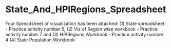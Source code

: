 # State_And_HPIRegions_Spreadsheet
Four Spreadsheet of visualization has been attached:
(1) State spreadsheet - Practice activity number 5, 
(2) Viz of Region wise workbook - Practice activity number 7 and 
(3) HPIRegions Workbook - Practice activity number 4
(4) State Population Workbook
